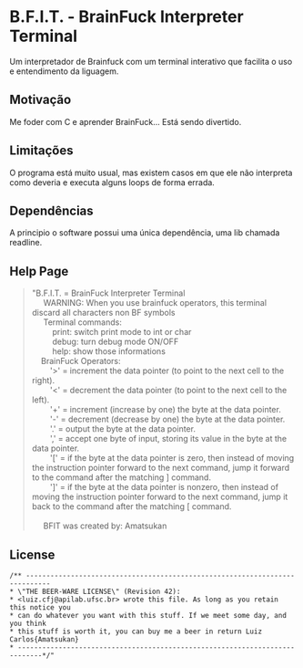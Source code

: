 # B.F.I.T. - BrainFuck Interpreter Terminal

Um interpretador de Brainfuck com um terminal interativo que facilita o uso e entendimento da liguagem.

## Motivação

Me foder com C e aprender BrainFuck... Está sendo divertido.

## Limitações

O programa está muito usual, mas existem casos em que ele não interpreta como deveria e executa alguns loops de forma errada.

## Dependências

A principio o software possui uma única dependência, uma lib chamada readline.

## Help Page

>"B.F.I.T. = BrainFuck Interpreter Terminal<br/>
>&nbsp;&nbsp;&nbsp;&nbsp;   WARNING: When you use brainfuck operators, this terminal discard all characters non BF symbols<br/>
>&nbsp;&nbsp;&nbsp;&nbsp;   Terminal commands:    <br/>
>&nbsp;&nbsp;&nbsp;&nbsp;&nbsp;&nbsp;&nbsp;&nbsp; print: switch print mode to int or char<br/>
>&nbsp;&nbsp;&nbsp;&nbsp;&nbsp;&nbsp;&nbsp;&nbsp; debug: turn debug mode ON/OFF<br/>
>&nbsp;&nbsp;&nbsp;&nbsp;&nbsp;&nbsp;&nbsp;&nbsp; help: show those informations<br/>
>&nbsp;&nbsp;&nbsp;&nbsp;BrainFuck Operators:<br/>
>&nbsp;&nbsp;&nbsp;&nbsp;&nbsp;&nbsp;&nbsp;&nbsp;'>' = increment the data pointer (to point to the next cell to the right).<br/>
>&nbsp;&nbsp;&nbsp;&nbsp;&nbsp;&nbsp;&nbsp;&nbsp;'<' = decrement the data pointer (to point to the next cell to the left).<br/>
>&nbsp;&nbsp;&nbsp;&nbsp;&nbsp;&nbsp;&nbsp;&nbsp;'+' = increment (increase by one) the byte at the data pointer.<br/>
>&nbsp;&nbsp;&nbsp;&nbsp;&nbsp;&nbsp;&nbsp;&nbsp;'-' = decrement (decrease by one) the byte at the data pointer.<br/>
>&nbsp;&nbsp;&nbsp;&nbsp;&nbsp;&nbsp;&nbsp;&nbsp;'.' = output the byte at the data pointer.<br/>
>&nbsp;&nbsp;&nbsp;&nbsp;&nbsp;&nbsp;&nbsp;&nbsp;',' = accept one byte of input, storing its value in the byte at the data pointer.<br/>
>&nbsp;&nbsp;&nbsp;&nbsp;&nbsp;&nbsp;&nbsp;&nbsp;'[' = if the byte at the data pointer is zero, then instead of moving the instruction pointer forward to the next command, jump it forward to the command after the matching ] command.<br/>
>&nbsp;&nbsp;&nbsp;&nbsp;&nbsp;&nbsp;&nbsp;&nbsp;']' = if the byte at the data pointer is nonzero, then instead of moving the instruction pointer forward to the next command, jump it back to the command after the matching [ command.<br/>
>&nbsp;&nbsp;&nbsp;&nbsp;&nbsp;&nbsp;&nbsp;&nbsp;&nbsp;&nbsp;&nbsp;&nbsp;&nbsp;&nbsp;&nbsp;&nbsp;&nbsp;&nbsp;&nbsp;&nbsp;<br/>
>&nbsp;&nbsp;&nbsp;&nbsp;   BFIT was created by: Amatsukan<br/>

## License
    /** ----------------------------------------------------------------------------
    * \"THE BEER-WARE LICENSE\" (Revision 42):
    * <luiz.cfj@apilab.ufsc.br> wrote this file. As long as you retain this notice you
    * can do whatever you want with this stuff. If we meet some day, and you think
    * this stuff is worth it, you can buy me a beer in return Luiz Carlos{Amatsukan}
    * ----------------------------------------------------------------------------*/"
